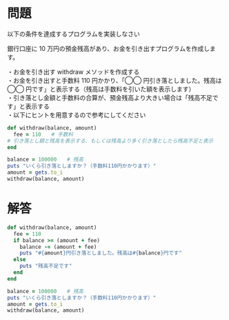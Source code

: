 # 問題

以下の条件を達成するプログラムを実装しなさい

銀行口座に 10 万円の預金残高があり、お金を引き出すプログラムを作成します。

・お金を引き出す withdraw メソッドを作成する  
・お金を引き出すと手数料 110 円かかり、「◯◯ 円引き落としました。残高は ◯◯ 円です」と表示する（残高は手数料を引いた額を表示します）  
・引き落とし金額と手数料の合算が、預金残高より大きい場合は「残高不足です」と表示する  
・以下にヒントを用意するので参考にしてください

```ruby
def withdraw(balance, amount)
  fee = 110　　# 手数料
# 引き落とし額と残高を表示する、もしくは残高より多く引き落としたら残高不足と表示
end

balance = 100000　　# 残高
puts "いくら引き落としますか？（手数料110円かかります）"
amount = gets.to_i
withdraw(balance, amount)
```

# 解答

```ruby
def withdraw(balance, amount)
  fee = 110
  if balance >= (amount + fee)
    balance -= (amount + fee)
    puts "#{amount}円引き落としました。残高は#{balance}円です"
  else
    puts "残高不足です"
  end
end

balance = 100000　　# 残高
puts "いくら引き落としますか？（手数料110円かかります）"
amount = gets.to_i
withdraw(balance, amount)
```
